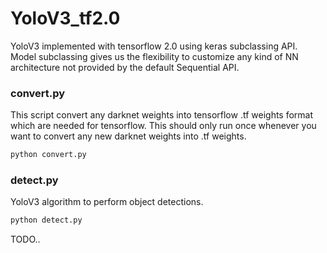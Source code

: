 # YoloV3_tf2.0

YoloV3 implemented with tensorflow 2.0 using keras subclassing API. Model subclassing gives us the flexibility to customize any kind of NN architecture not provided by the default Sequential API.

### convert.py

This script convert any darknet weights into tensorflow .tf weights format which are needed for tensorflow.
This should only run once whenever you want to convert any new darknet weights into .tf weights.

```Bash
python convert.py
```

### detect.py
YoloV3 algorithm to perform object detections.

```Bash
python detect.py
```

TODO..
